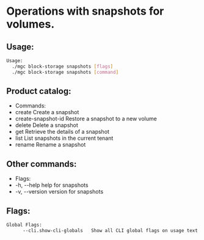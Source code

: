 # Operations with snapshots for volumes.

## Usage:
```bash
Usage:
  ./mgc block-storage snapshots [flags]
  ./mgc block-storage snapshots [command]
```

## Product catalog:
- Commands:
- create             Create a snapshot
- create-snapshot-id Restore a snapshot to a new volume
- delete             Delete a snapshot
- get                Retrieve the details of a snapshot
- list               List snapshots in the current tenant
- rename             Rename a snapshot

## Other commands:
- Flags:
- -h, --help      help for snapshots
- -v, --version   version for snapshots

## Flags:
```bash
Global Flags:
      --cli.show-cli-globals   Show all CLI global flags on usage text
```

